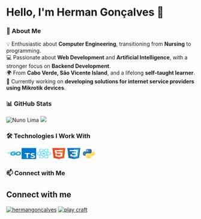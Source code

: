 <h1 align="left">Hello, I'm Herman Gonçalves 👋</h1>

### 🚀 About Me  
💡 Enthusiastic about **Computer Engineering**, transitioning from **Nursing** to programming.  
💻 Passionate about **Web Development** and **Artificial Intelligence**, with a stronger focus on **Backend Development**.  
🌍 From **Cabo Verde, São Vicente Island**, and a lifelong **self-taught learner**.  
🔧 Currently working on **developing solutions for internet service providers using Mikrotik devices**.  

### 📊 GitHub Stats
<div>
<img align="" height='150px' src="https://github-readme-stats.vercel.app/api?username=hermangoncalves&hide_title=true&show_icons=true&theme=dark" alt="Nuno Lima" />
<img align="" height='150px' src="https://github-readme-stats.vercel.app/api/top-langs/?username=hermangoncalves&langs_count=10&hide_title=false&layout=compact&theme=dark&count_private=true&hide=css,html" />
 </div>

### 🛠 Technologies I Work With  
<div style="display: inline-flex">
  <img align="center" alt="" height="30" width="40" src="https://raw.githubusercontent.com/devicons/devicon/refs/heads/master/icons/go/go-original-wordmark.svg">
  <img align="center" alt=""height="30" width="40" src="https://raw.githubusercontent.com/devicons/devicon/master/icons/typescript/typescript-plain.svg">
  <img align="center" alt="" height="30" width="40" src="https://raw.githubusercontent.com/devicons/devicon/master/icons/react/react-original.svg">
  <img align="center" alt="" height="30" width="40" src="https://raw.githubusercontent.com/devicons/devicon/master/icons/html5/html5-original.svg">
  <img align="center" alt="" height="30" width="40" src="https://raw.githubusercontent.com/devicons/devicon/master/icons/css3/css3-original.svg">
  <img align="center" alt="" height="30" width="40" src="https://raw.githubusercontent.com/devicons/devicon/master/icons/python/python-original.svg">
</div>

### 📫 Connect with Me  
<div>
  <h2  >Connect with me</h2>
<a href="https://instagram.com/hermangoncalves" target="blank"><img align="center" src="https://raw.githubusercontent.com/rahuldkjain/github-profile-readme-generator/master/src/images/icons/Social/instagram.svg" alt="hermangoncalves" height="35" width="45" /></a>
<a href="https://wa.link/32kdgv" target="blank"><img align="center" src="https://raw.githubusercontent.com/rahuldkjain/github-profile-readme-generator/refs/heads/master/src/images/icons/Social/whatsapp.svg" alt="play craft" height="35" width="35" /></a>

 </div>
